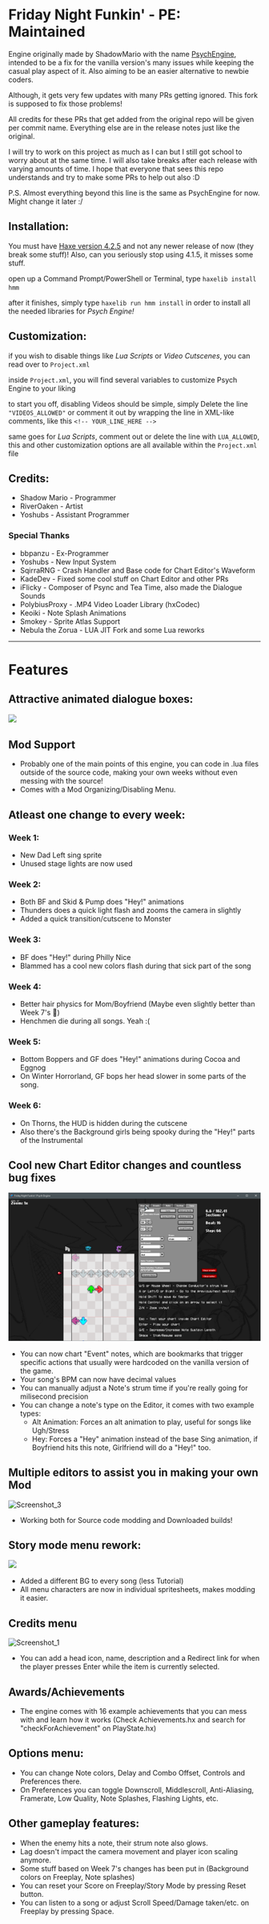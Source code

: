 # Friday Night Funkin' - PE: Maintained

Engine originally made by ShadowMario with the name [PsychEngine](https://github.com/ShadowMario/FNF-PsychEngine), intended to be a fix for the vanilla version's many issues while keeping the casual play aspect of it. Also aiming to be an easier alternative to newbie coders.

Although, it gets very few updates with many PRs getting ignored. This fork is supposed to fix those problems!

All credits for these PRs that get added from the original repo will be given per commit name. Everything else are in the release notes just like the original.

I will try to work on this project as much as I can but I still got school to worry about at the same time. I will also take breaks after each release with varying amounts of time. I hope that everyone that sees this repo understands and try to make some PRs to help out also :D

P.S. Almost everything beyond this line is the same as PsychEngine for now. Might change it later :/

## Installation:

You must have [Haxe version 4.2.5](https://haxe.org/download/version/4.2.5/) and not any newer release of now (they break some stuff)! Also, can you seriously stop using 4.1.5, it misses some stuff.

open up a Command Prompt/PowerShell or Terminal, type `haxelib install hmm`

after it finishes, simply type `haxelib run hmm install` in order to install all the needed libraries for *Psych Engine!*

## Customization:

if you wish to disable things like *Lua Scripts* or *Video Cutscenes*, you can read over to `Project.xml`

inside `Project.xml`, you will find several variables to customize Psych Engine to your liking

to start you off, disabling Videos should be simple, simply Delete the line `"VIDEOS_ALLOWED"` or comment it out by wrapping the line in XML-like comments, like this `<!-- YOUR_LINE_HERE -->`

same goes for *Lua Scripts*, comment out or delete the line with `LUA_ALLOWED`, this and other customization options are all available within the `Project.xml` file

## Credits:

* Shadow Mario - Programmer
* RiverOaken - Artist
* Yoshubs - Assistant Programmer

### Special Thanks

* bbpanzu - Ex-Programmer
* Yoshubs - New Input System
* SqirraRNG - Crash Handler and Base code for Chart Editor's Waveform
* KadeDev - Fixed some cool stuff on Chart Editor and other PRs
* iFlicky - Composer of Psync and Tea Time, also made the Dialogue Sounds
* PolybiusProxy - .MP4 Video Loader Library (hxCodec)
* Keoiki - Note Splash Animations
* Smokey - Sprite Atlas Support
* Nebula the Zorua - LUA JIT Fork and some Lua reworks

_____________________________________

# Features

## Attractive animated dialogue boxes:

![](https://user-images.githubusercontent.com/44785097/127706669-71cd5cdb-5c2a-4ecc-871b-98a276ae8070.gif)

## Mod Support

* Probably one of the main points of this engine, you can code in .lua files outside of the source code, making your own weeks without even messing with the source!
* Comes with a Mod Organizing/Disabling Menu.

## Atleast one change to every week:

### Week 1:

* New Dad Left sing sprite
* Unused stage lights are now used

### Week 2:

* Both BF and Skid & Pump does "Hey!" animations
* Thunders does a quick light flash and zooms the camera in slightly
* Added a quick transition/cutscene to Monster

### Week 3:

* BF does "Hey!" during Philly Nice
* Blammed has a cool new colors flash during that sick part of the song

### Week 4:

* Better hair physics for Mom/Boyfriend (Maybe even slightly better than Week 7's :eyes:)
* Henchmen die during all songs. Yeah :(

### Week 5:

* Bottom Boppers and GF does "Hey!" animations during Cocoa and Eggnog
* On Winter Horrorland, GF bops her head slower in some parts of the song.

### Week 6:

* On Thorns, the HUD is hidden during the cutscene
* Also there's the Background girls being spooky during the "Hey!" parts of the Instrumental

## Cool new Chart Editor changes and countless bug fixes

![](https://github.com/ShadowMario/FNF-PsychEngine/blob/main/docs/img/chart.png?raw=true)

* You can now chart "Event" notes, which are bookmarks that trigger specific actions that usually were hardcoded on the vanilla version of the game.
* Your song's BPM can now have decimal values
* You can manually adjust a Note's strum time if you're really going for milisecond precision
* You can change a note's type on the Editor, it comes with two example types:
  * Alt Animation: Forces an alt animation to play, useful for songs like Ugh/Stress
  * Hey: Forces a "Hey" animation instead of the base Sing animation, if Boyfriend hits this note, Girlfriend will do a "Hey!" too.

## Multiple editors to assist you in making your own Mod

![Screenshot_3](https://user-images.githubusercontent.com/44785097/144629914-1fe55999-2f18-4cc1-bc70-afe616d74ae5.png)
* Working both for Source code modding and Downloaded builds!

## Story mode menu rework:

![](https://i.imgur.com/UB2EKpV.png)

* Added a different BG to every song (less Tutorial)
* All menu characters are now in individual spritesheets, makes modding it easier.

## Credits menu

![Screenshot_1](https://user-images.githubusercontent.com/44785097/144632635-f263fb22-b879-4d6b-96d6-865e9562b907.png)

* You can add a head icon, name, description and a Redirect link for when the player presses Enter while the item is currently selected.

## Awards/Achievements

* The engine comes with 16 example achievements that you can mess with and learn how it works (Check Achievements.hx and search for "checkForAchievement" on PlayState.hx)

## Options menu:

* You can change Note colors, Delay and Combo Offset, Controls and Preferences there.
* On Preferences you can toggle Downscroll, Middlescroll, Anti-Aliasing, Framerate, Low Quality, Note Splashes, Flashing Lights, etc.

## Other gameplay features:

* When the enemy hits a note, their strum note also glows.
* Lag doesn't impact the camera movement and player icon scaling anymore.
* Some stuff based on Week 7's changes has been put in (Background colors on Freeplay, Note splashes)
* You can reset your Score on Freeplay/Story Mode by pressing Reset button.
* You can listen to a song or adjust Scroll Speed/Damage taken/etc. on Freeplay by pressing Space.
